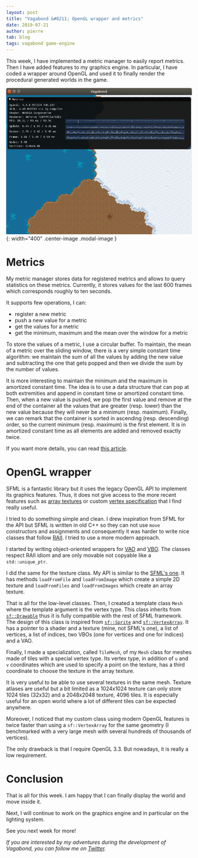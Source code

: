 ```yaml
---
layout: post
title: "Vagabond &#8211; OpenGL wrapper and metrics"
date: 2019-07-21
author: pierre
tab: blog
tags: vagabond game-engine
---
```

This week, I have implemented a metric manager to easily report metrics. Then I have added features to my graphics engine. In particular, I have coded a wrapper around OpenGL and used it to finally render the procedural generated worlds in the game.

![](/media/img/vagabond-opengl-wrapper-metrics/world_metrics.png){: width="400" .center-image .modal-image }

<!--more-->

# Metrics

My metric manager stores data for registered metrics and allows to query statistics on these metrics. Currently, it stores values for the last 600 frames which corresponds roughly to ten seconds.

It supports few operations, I can:

* register a new metric
* push a new value for a metric
* get the values for a metric
* get the minimum, maximum and the mean over the window for a metric

To store the values of a metric, I use a circular buffer. To maintain, the mean of a metric over the sliding window, there is a very simple constant time algorithm: we maintain the sum of all the values by adding the new value and subtracting the one that gets popped and then we divide the sum by the number of values.

It is more interesting to maintain the minimum and the maximum in amortized constant time. The idea is to use a data structure that can pop at both extremities and append in constant time or amortized constant time. Then, when a new value is pushed, we pop the first value and remove at the end of the container all the values that are greater (resp. lower) than the new value because they will never be a minimum (resp. maximum). Finally, we can remark that the container is sorted in ascending (resp. descending) order, so the current minimum (resp. maximum) is the first element. It is in amortized constant time as all elements are added and removed exactly twice.

If you want more details, you can read [this article](https://people.cs.uct.ac.za/~ksmith/articles/sliding_window_minimum.html).

# OpenGL wrapper

SFML is a fantastic library but it uses the legacy OpenGL API to implement its graphics features. Thus, it does not give access to the more recent features such as [array textures](https://www.khronos.org/opengl/wiki/Array_Texture) or custom [vertex specification](https://www.khronos.org/opengl/wiki/Vertex_Specification) that I find really useful.

I tried to do something simple and clean. I drew inspiration from SFML for the API but SFML is written in old C++ so they can not use `move` constructors and assignments and consequently it was harder to write nice classes that follow [RAII](https://en.wikipedia.org/wiki/Resource_acquisition_is_initialization). I tried to use a more modern approach.

I started by writing object-oriented wrappers for [VAO](https://www.khronos.org/opengl/wiki/Vertex_Specification#Vertex_Array_Object) and [VBO](https://www.khronos.org/opengl/wiki/Vertex_Specification#Vertex_Buffer_Object). The classes respect RAII idiom and are only movable not copyable like a `std::unique_ptr`.

I did the same for the texture class. My API is similar to the [SFML's one](https://www.sfml-dev.org/documentation/2.5.1/classsf_1_1Texture.php). It has methods `loadFromFile` and `loadFromImage` which create a simple 2D texture and `loadFromFiles` and `loadFromImages` which create an array texture.

That is all for the low-level classes. Then, I created a template class `Mesh` where the template argument is the vertex type. This class inherits from [`sf::Drawable`](https://www.sfml-dev.org/documentation/2.5.1/classsf_1_1Drawable.php) thus it is fully compatible with the rest of SFML framework. The design of this class is inspired from [`sf::Sprite`](https://www.sfml-dev.org/documentation/2.5.1/classsf_1_1Sprite.php) and [`sf::VertexArray`](https://www.sfml-dev.org/documentation/2.5.1/classsf_1_1VertexArray.php). It has a pointer to a shader and a texture (mine, not SFML's one), a list of vertices, a list of indices, two VBOs (one for vertices and one for indices) and a VAO.

Finally, I made a specialization, called `TileMesh`, of my `Mesh` class for meshes made of tiles with a special vertex type. Its vertex type, in addition of `u` and `v` coordinates which are used to specify a point on the texture, has a third coordinate to choose the texture in the array texture.

It is very useful to be able to use several textures in the same mesh. Texture atlases are useful but a bit limited as a 1024x1024 texture can only store 1024 tiles (32x32) and a 2048x2048 texture, 4096 tiles. It is especially useful for an open world where a lot of different tiles can be expected anywhere.

Moreover, I noticed that my custom class using modern OpenGL features is twice faster than using a `sf::VertexArray` for the same geometry (I benchmarked with a very large mesh with several hundreds of thousands of vertices).

The only drawback is that I require OpenGL 3.3. But nowadays, it is really a low requirement.

# Conclusion

That is all for this week. I am happy that I can finally display the world and move inside it.

Next, I will continue to work on the graphics engine and in particular on the lighting system.

See you next week for more!

*If you are interested by my adventures during the development of Vagabond, you can follow me on [Twitter](https://twitter.com/PierreVigier).*